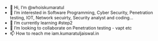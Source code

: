 - 👋 Hi, I’m @whoiskumaratul
- 👀 I’m interested in Software Programming, Cyber Security, Penetration testing, IOT, Network secuirty, Security analyst and coding... 
- 🌱 I’m currently learning #step2
- 💞️ I’m looking to collaborate on Penetration testing - vapt etc
- 📫 How to reach me iam.kumaratuljaiswal.in

<!---
whoiskumaratul/whoiskumaratul is a ✨ special ✨ repository because its `README.md` (this file) appears on your GitHub profile.
You can click the Preview link to take a look at your changes.
--->
